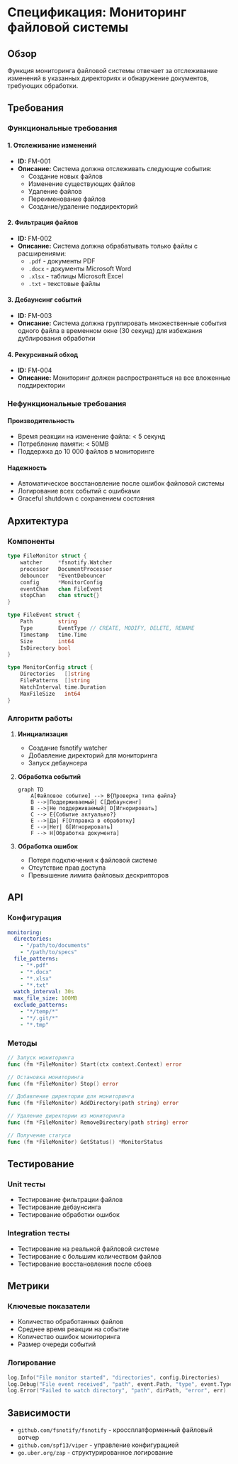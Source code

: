 # Спецификация: Мониторинг файловой системы

## Обзор

Функция мониторинга файловой системы отвечает за отслеживание изменений в указанных директориях и обнаружение документов, требующих обработки.

## Требования

### Функциональные требования

#### 1. Отслеживание изменений
- **ID:** FM-001
- **Описание:** Система должна отслеживать следующие события:
  - Создание новых файлов
  - Изменение существующих файлов
  - Удаление файлов
  - Переименование файлов
  - Создание/удаление поддиректорий

#### 2. Фильтрация файлов
- **ID:** FM-002
- **Описание:** Система должна обрабатывать только файлы с расширениями:
  - `.pdf` - документы PDF
  - `.docx` - документы Microsoft Word
  - `.xlsx` - таблицы Microsoft Excel
  - `.txt` - текстовые файлы

#### 3. Дебаунсинг событий
- **ID:** FM-003
- **Описание:** Система должна группировать множественные события одного файла в временном окне (30 секунд) для избежания дублирования обработки

#### 4. Рекурсивный обход
- **ID:** FM-004
- **Описание:** Мониторинг должен распространяться на все вложенные поддиректории

### Нефункциональные требования

#### Производительность
- Время реакции на изменение файла: < 5 секунд
- Потребление памяти: < 50MB
- Поддержка до 10 000 файлов в мониторинге

#### Надежность
- Автоматическое восстановление после ошибок файловой системы
- Логирование всех событий с ошибками
- Graceful shutdown с сохранением состояния

## Архитектура

### Компоненты

```go
type FileMonitor struct {
    watcher     *fsnotify.Watcher
    processor   DocumentProcessor
    debouncer   *EventDebouncer
    config      *MonitorConfig
    eventChan   chan FileEvent
    stopChan    chan struct{}
}

type FileEvent struct {
    Path        string
    Type        EventType // CREATE, MODIFY, DELETE, RENAME
    Timestamp   time.Time
    Size        int64
    IsDirectory bool
}

type MonitorConfig struct {
    Directories   []string
    FilePatterns  []string
    WatchInterval time.Duration
    MaxFileSize   int64
}
```

### Алгоритм работы

1. **Инициализация**
   - Создание fsnotify watcher
   - Добавление директорий для мониторинга
   - Запуск дебаунсера

2. **Обработка событий**
   ```mermaid
   graph TD
       A[Файловое событие] --> B{Проверка типа файла}
       B -->|Поддерживаемый| C[Дебаунсинг]
       B -->|Не поддерживаемый| D[Игнорировать]
       C --> E{Событие актуально?}
       E -->|Да| F[Отправка в обработку]
       E -->|Нет| G[Игнорировать]
       F --> H[Обработка документа]
   ```

3. **Обработка ошибок**
   - Потеря подключения к файловой системе
   - Отсутствие прав доступа
   - Превышение лимита файловых дескрипторов

## API

### Конфигурация

```yaml
monitoring:
  directories:
    - "/path/to/documents"
    - "/path/to/specs"
  file_patterns:
    - "*.pdf"
    - "*.docx"
    - "*.xlsx"
    - "*.txt"
  watch_interval: 30s
  max_file_size: 100MB
  exclude_patterns:
    - "*/temp/*"
    - "*/.git/*"
    - "*.tmp"
```

### Методы

```go
// Запуск мониторинга
func (fm *FileMonitor) Start(ctx context.Context) error

// Остановка мониторинга
func (fm *FileMonitor) Stop() error

// Добавление директории для мониторинга
func (fm *FileMonitor) AddDirectory(path string) error

// Удаление директории из мониторинга
func (fm *FileMonitor) RemoveDirectory(path string) error

// Получение статуса
func (fm *FileMonitor) GetStatus() *MonitorStatus
```

## Тестирование

### Unit тесты
- Тестирование фильтрации файлов
- Тестирование дебаунсинга
- Тестирование обработки ошибок

### Integration тесты
- Тестирование на реальной файловой системе
- Тестирование с большим количеством файлов
- Тестирование восстановления после сбоев

## Метрики

### Ключевые показатели
- Количество обработанных файлов
- Среднее время реакции на событие
- Количество ошибок мониторинга
- Размер очереди событий

### Логирование
```go
log.Info("File monitor started", "directories", config.Directories)
log.Debug("File event received", "path", event.Path, "type", event.Type)
log.Error("Failed to watch directory", "path", dirPath, "error", err)
```

## Зависимости

- `github.com/fsnotify/fsnotify` - кроссплатформенный файловый вотчер
- `github.com/spf13/viper` - управление конфигурацией
- `go.uber.org/zap` - структурированное логирование